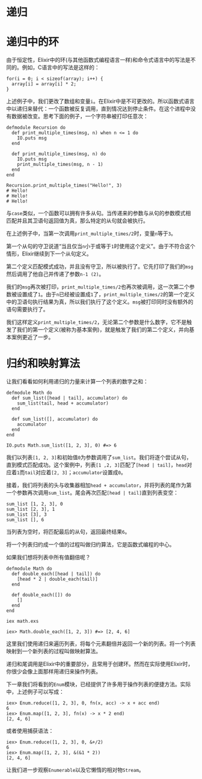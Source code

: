 # 递归

# 递归中的环

由于恒定性，Elixir中的环(与其他函数式编程语言一样)和命令式语言中的写法是不同的。例如，C语言中的写法是这样的：

```
for(i = 0; i < sizeof(array); i++) {
  array[i] = array[i] * 2;
}
```

上述例子中，我们更改了数组和变量`i`。在Elixir中是不可更改的。所以函数式语言中以递归来替代：一个函数被反复调用，直到情况达到停止条件。在这个进程中没有数据被改变。思考下面的例子，一个字符串被打印任意次：

```
defmodule Recursion do
  def print_multiple_times(msg, n) when n <= 1 do
    IO.puts msg
  end

  def print_multiple_times(msg, n) do
    IO.puts msg
    print_multiple_times(msg, n - 1)
  end
end

Recursion.print_multiple_times("Hello!", 3)
# Hello!
# Hello!
# Hello!
```

与`case`类似，一个函数可以拥有许多从句。当传递来的参数与从句的参数模式相匹配并且其卫语句返回值为真，那么特定的从句就会被执行。

在上述例子中，当第一次调用`print_multiple_times/2`时，变量`n`等于`3`。

第一个从句的守卫说道“当且仅当`n`小于或等于`1`时使用这个定义”。由于不符合这个情形，Elixir继续到下一个从句定义。

第二个定义匹配模式成功，并且没有守卫，所以被执行了。它先打印了我们的`msg`然后调用了他自己并传递了参数`n-1 (2)`。

我们的`msg`再次被打印，`print_multiple_times/2`也再次被调用，这一次第二个参数被设置成了`1`。由于`n`已经被设置成`1`了，`print_multiple_times/2`的第一个定义中的卫语句执行结果为真，所以我们执行了这个定义。`msg`被打印同时没有额外的语句需要执行了。

我们这样定义`print_multiple_times/2`，无论第二个参数是什么数字，它不是触发了我们的第一个定义(被称为基本案例)，就是触发了我们的第二个定义，并向基本案例更近了一步。

# 归约和映射算法

让我们看看如何利用递归的力量来计算一个列表的数字之和：

```
defmodule Math do
  def sum_list([head | tail], accumulator) do
    sum_list(tail, head + accumulator)
  end

  def sum_list([], accumulator) do
    accumulator
  end
end

IO.puts Math.sum_list([1, 2, 3], 0) #=> 6
```

我们以列表`[1, 2, 3]`和初始值`0`为参数调用了`sum_list`。我们将逐个尝试从句，直到模式匹配成功。这个案例中，列表`[1 ,2, 3]`匹配了`[head | tail]`，`head`对应着`1`而`tail`对应着`[2, 3]`；`accumulator`设置成`0`。

接着，我们将列表的头与收集器相加`head + accumulator`，并将列表的尾作为第一个参数再次调用`sum_list`。尾会再次匹配`[head | tail]`直到列表变空：

```
sum_list [1, 2, 3], 0
sum_list [2, 3], 1
sum_list [3], 3
sum_list [], 6
```

当列表为空时，将匹配最后的从句，返回最终结果`6`。

将一个列表归约成一个值的过程叫做归约算法，它是函数式编程的中心。

如果我们想将列表中所有值翻倍呢？

```
defmodule Math do
  def double_each([head | tail]) do
    [head * 2 | double_each(tail)]
  end

  def double_each([]) do
    []
  end
end
```
```
iex math.exs
```
```
iex> Math.double_each([1, 2, 3]) #=> [2, 4, 6]
```

这里我们使用递归来遍历列表，将每个元素翻倍并返回一个新的列表。将一个列表映射到一个新列表的过程叫做映射算法。

递归和尾调用是Elixir中的重要部分，且常用于创建环。然而在实际使用Elixir时，你很少会像上面那样用递归来操作列表。

下一章我们将看到的`Enum`模块，已经提供了许多用于操作列表的便捷方法。实际中，上述例子可以写成：

```
iex> Enum.reduce([1, 2, 3], 0, fn(x, acc) -> x + acc end)
6
iex> Enum.map([1, 2, 3], fn(x) -> x * 2 end)
[2, 4, 6]
```

或者使用捕获语法：

```
iex> Enum.reduce([1, 2, 3], 0, &+/2)
6
iex> Enum.map([1, 2, 3], &(&1 * 2))
[2, 4, 6]
```

让我们进一步观察`Enumerable`以及它懒惰的相对物`Stream`。
